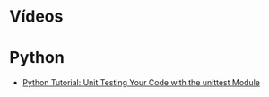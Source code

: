 # Vídeos

# Python #
* [Python Tutorial: Unit Testing Your Code with the unittest Module](https://www.youtube.com/watch?v=6tNS--WetLI)
